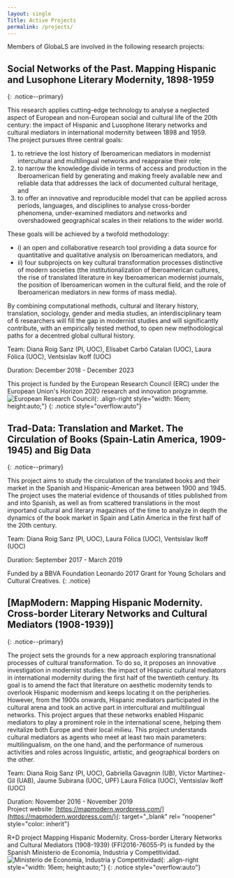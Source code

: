 ```yaml
---
layout: single
Title: Active Projects
permalink: /projects/
---
```

Members of GlobaLS are involved in the following research projects:

## Social Networks of the Past. Mapping Hispanic and Lusophone Literary Modernity, 1898-1959
{: .notice--primary}

This research applies cutting-edge technology to analyse a neglected aspect of European and non-European social and cultural life of the 20th century: the impact of Hispanic and Lusophone literary networks and cultural mediators in international modernity between 1898 and 1959.   
The project pursues three central goals:
   1. to retrieve the lost history of Iberoamerican mediators in modernist intercultural and multilingual networks and reappraise their role;
   1. to narrow the knowledge divide in terms of access and production in the Iberoamerican field by generating and making freely available new and reliable data that addresses the lack of documented cultural heritage, and
   1. to offer an innovative and reproducible model that can be applied across periods, languages, and disciplines to analyse cross-border phenomena, under-examined mediators and networks and overshadowed geographical scales in their relations to the wider world.

These goals will be achieved by a twofold methodology:
   * i) an open and collaborative research tool providing a data source for quantitative and qualitative analysis on Iberoamerican mediators, and
   * ii) four subprojects on key cultural transformation processes distinctive of modern societies  (the institutionalization of Iberoamerican cultures, the rise of translated literature in key Iberoamerican modernist journals, the position of Iberoamerican women in the cultural field, and the role of Iberoamerican mediators in new forms of mass media).

   By combining computational methods, cultural and literary history, translation, sociology, gender and media studies, an interdisciplinary team of 6 researchers  will fill the gap in modernist studies and will significantly contribute, with an empirically tested method, to open new methodological paths for a decentred global cultural history.


Team: Diana Roig Sanz (PI, UOC), Elisabet Carbó Catalan (UOC), Laura Fólica (UOC), Ventsislav Ikoff (UOC)

Duration: December 2018 - December 2023  

This project is funded by the European Research Council (ERC) under the European Union's Horizon 2020 research and innovation programme.![European Research Council](/GlobaLS/assets/images/logo-eu-erc.png){: .align-right style="width: 16em; height:auto;"}
{: .notice style="overflow:auto"}

## Trad-Data: Translation and Market. The Circulation of Books (Spain-Latin America, 1909-1945) and Big Data
{: .notice--primary}

This project aims to study the circulation of the translated books and their market in the Spanish and Hispanic-American area between 1900 and 1945. The project uses the material evidence of thousands of titles published from and into Spanish, as well as from scattered translations in the most importand cultural and literary magazines of the time to analyze in depth the dynamics of the book market in Spain and Latin America in the first half of the 20th century.

Team: Diana Roig Sanz (PI, UOC), Laura Fólica (UOC), Ventsislav Ikoff (UOC)  

Duration: September 2017 - March 2019  

Funded by a BBVA Foundation Leonardo 2017 Grant for Young Scholars and Cultural Creatives.
{: .notice}

## [MapModern: Mapping Hispanic Modernity. Cross-border Literary Networks and Cultural Mediators (1908-1939)]
{: .notice--primary}

The project sets the grounds for a new approach exploring transnational processes of cultural transformation. To do so, it proposes an innovative investigation in modernist studies: the impact of Hispanic cultural mediators in international modernity during the first half of the twentieth century. Its goal is to amend the fact that literature on aesthetic modernity tends to overlook Hispanic modernism and keeps locating it on the peripheries. However, from the 1900s onwards, Hispanic mediators participated in the cultural arena and took an active part in intercultural and multilingual networks. This project argues that these networks enabled Hispanic mediators to play a prominent role in the international scene, helping them revitalize both Europe and their local milieu. This project understands cultural mediators as agents who meet at least two main parameters: multilingualism, on the one hand, and the performance of numerous activities and roles across linguistic, artistic, and geographical borders on the other.

Team: Diana Roig Sanz (PI, UOC), Gabriella Gavagnin (UB), Víctor Martínez-Gil (UAB), Jaume Subirana (UOC, UPF) Laura Fólica (UOC), Ventsislav Ikoff (UOC)

Duration: November 2016 - November 2019  
Project website: [https://mapmodern.wordpress.com/](https://mapmodern.wordpress.com/){: target="_blank" rel= ”noopener” style="color: inherit"}

R+D project Mapping Hispanic Modernity. Cross-border Literary Networks and Cultural Mediators (1908-1939) (FFI2016-76055-P) is funded by the Spanish Ministerio de Economía, Industria y Competitividad.![Ministerio de Economía, Industria y Competitividad](/GlobaLS/assets/images/logo-ministerio-economia.png){: .align-right style="width: 16em; height:auto;"}
{: .notice style="overflow:auto"}
